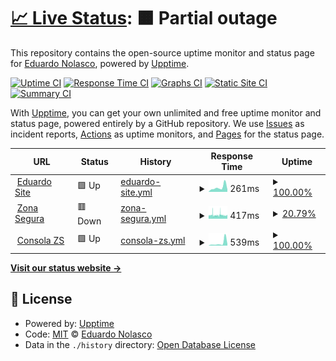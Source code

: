 # [📈 Live Status](https://demo.upptime.js.org): <!--live status--> **🟧 Partial outage**

This repository contains the open-source uptime monitor and status page for [Eduardo Nolasco](https://eduardonp.com), powered by [Upptime](https://github.com/upptime/upptime).

[![Uptime CI](https://github.com/eduardonp1/uptime/workflows/Uptime%20CI/badge.svg)](https://github.com/eduardonp1/uptime/actions?query=workflow%3A%22Uptime+CI%22)
[![Response Time CI](https://github.com/eduardonp1/uptime/workflows/Response%20Time%20CI/badge.svg)](https://github.com/eduardonp1/uptime/actions?query=workflow%3A%22Response+Time+CI%22)
[![Graphs CI](https://github.com/eduardonp1/uptime/workflows/Graphs%20CI/badge.svg)](https://github.com/eduardonp1/uptime/actions?query=workflow%3A%22Graphs+CI%22)
[![Static Site CI](https://github.com/eduardonp1/uptime/workflows/Static%20Site%20CI/badge.svg)](https://github.com/eduardonp1/uptime/actions?query=workflow%3A%22Static+Site+CI%22)
[![Summary CI](https://github.com/eduardonp1/uptime/workflows/Summary%20CI/badge.svg)](https://github.com/eduardonp1/uptime/actions?query=workflow%3A%22Summary+CI%22)

With [Upptime](https://upptime.js.org), you can get your own unlimited and free uptime monitor and status page, powered entirely by a GitHub repository. We use [Issues](https://github.com/eduardonp1/uptime/issues) as incident reports, [Actions](https://github.com/eduardonp1/uptime/actions) as uptime monitors, and [Pages](https://demo.upptime.js.org) for the status page.

<!--start: status pages-->
<!-- This summary is generated by Upptime (https://github.com/upptime/upptime) -->
<!-- Do not edit this manually, your changes will be overwritten -->
<!-- prettier-ignore -->
| URL | Status | History | Response Time | Uptime |
| --- | ------ | ------- | ------------- | ------ |
| <img alt="" src="https://favicons.githubusercontent.com/eduardonp.com" height="13"> [Eduardo Site](https://eduardonp.com) | 🟩 Up | [eduardo-site.yml](https://github.com/eduardonp1/uptime/commits/HEAD/history/eduardo-site.yml) | <details><summary><img alt="Response time graph" src="./graphs/eduardo-site/response-time-week.png" height="20"> 261ms</summary><br><a href="https://eduardonp1.github.io/uptime/history/eduardo-site"><img alt="Response time 222" src="https://img.shields.io/endpoint?url=https%3A%2F%2Fraw.githubusercontent.com%2Feduardonp1%2Fuptime%2FHEAD%2Fapi%2Feduardo-site%2Fresponse-time.json"></a><br><a href="https://eduardonp1.github.io/uptime/history/eduardo-site"><img alt="24-hour response time 144" src="https://img.shields.io/endpoint?url=https%3A%2F%2Fraw.githubusercontent.com%2Feduardonp1%2Fuptime%2FHEAD%2Fapi%2Feduardo-site%2Fresponse-time-day.json"></a><br><a href="https://eduardonp1.github.io/uptime/history/eduardo-site"><img alt="7-day response time 261" src="https://img.shields.io/endpoint?url=https%3A%2F%2Fraw.githubusercontent.com%2Feduardonp1%2Fuptime%2FHEAD%2Fapi%2Feduardo-site%2Fresponse-time-week.json"></a><br><a href="https://eduardonp1.github.io/uptime/history/eduardo-site"><img alt="30-day response time 222" src="https://img.shields.io/endpoint?url=https%3A%2F%2Fraw.githubusercontent.com%2Feduardonp1%2Fuptime%2FHEAD%2Fapi%2Feduardo-site%2Fresponse-time-month.json"></a><br><a href="https://eduardonp1.github.io/uptime/history/eduardo-site"><img alt="1-year response time 222" src="https://img.shields.io/endpoint?url=https%3A%2F%2Fraw.githubusercontent.com%2Feduardonp1%2Fuptime%2FHEAD%2Fapi%2Feduardo-site%2Fresponse-time-year.json"></a></details> | <details><summary><a href="https://eduardonp1.github.io/uptime/history/eduardo-site">100.00%</a></summary><a href="https://eduardonp1.github.io/uptime/history/eduardo-site"><img alt="All-time uptime 100.00%" src="https://img.shields.io/endpoint?url=https%3A%2F%2Fraw.githubusercontent.com%2Feduardonp1%2Fuptime%2FHEAD%2Fapi%2Feduardo-site%2Fuptime.json"></a><br><a href="https://eduardonp1.github.io/uptime/history/eduardo-site"><img alt="24-hour uptime 100.00%" src="https://img.shields.io/endpoint?url=https%3A%2F%2Fraw.githubusercontent.com%2Feduardonp1%2Fuptime%2FHEAD%2Fapi%2Feduardo-site%2Fuptime-day.json"></a><br><a href="https://eduardonp1.github.io/uptime/history/eduardo-site"><img alt="7-day uptime 100.00%" src="https://img.shields.io/endpoint?url=https%3A%2F%2Fraw.githubusercontent.com%2Feduardonp1%2Fuptime%2FHEAD%2Fapi%2Feduardo-site%2Fuptime-week.json"></a><br><a href="https://eduardonp1.github.io/uptime/history/eduardo-site"><img alt="30-day uptime 100.00%" src="https://img.shields.io/endpoint?url=https%3A%2F%2Fraw.githubusercontent.com%2Feduardonp1%2Fuptime%2FHEAD%2Fapi%2Feduardo-site%2Fuptime-month.json"></a><br><a href="https://eduardonp1.github.io/uptime/history/eduardo-site"><img alt="1-year uptime 100.00%" src="https://img.shields.io/endpoint?url=https%3A%2F%2Fraw.githubusercontent.com%2Feduardonp1%2Fuptime%2FHEAD%2Fapi%2Feduardo-site%2Fuptime-year.json"></a></details>
| <img alt="" src="https://favicons.githubusercontent.com/zonasegura.org" height="13"> [Zona Segura](https://zonasegura.org) | 🟥 Down | [zona-segura.yml](https://github.com/eduardonp1/uptime/commits/HEAD/history/zona-segura.yml) | <details><summary><img alt="Response time graph" src="./graphs/zona-segura/response-time-week.png" height="20"> 417ms</summary><br><a href="https://eduardonp1.github.io/uptime/history/zona-segura"><img alt="Response time 418" src="https://img.shields.io/endpoint?url=https%3A%2F%2Fraw.githubusercontent.com%2Feduardonp1%2Fuptime%2FHEAD%2Fapi%2Fzona-segura%2Fresponse-time.json"></a><br><a href="https://eduardonp1.github.io/uptime/history/zona-segura"><img alt="24-hour response time 557" src="https://img.shields.io/endpoint?url=https%3A%2F%2Fraw.githubusercontent.com%2Feduardonp1%2Fuptime%2FHEAD%2Fapi%2Fzona-segura%2Fresponse-time-day.json"></a><br><a href="https://eduardonp1.github.io/uptime/history/zona-segura"><img alt="7-day response time 417" src="https://img.shields.io/endpoint?url=https%3A%2F%2Fraw.githubusercontent.com%2Feduardonp1%2Fuptime%2FHEAD%2Fapi%2Fzona-segura%2Fresponse-time-week.json"></a><br><a href="https://eduardonp1.github.io/uptime/history/zona-segura"><img alt="30-day response time 418" src="https://img.shields.io/endpoint?url=https%3A%2F%2Fraw.githubusercontent.com%2Feduardonp1%2Fuptime%2FHEAD%2Fapi%2Fzona-segura%2Fresponse-time-month.json"></a><br><a href="https://eduardonp1.github.io/uptime/history/zona-segura"><img alt="1-year response time 418" src="https://img.shields.io/endpoint?url=https%3A%2F%2Fraw.githubusercontent.com%2Feduardonp1%2Fuptime%2FHEAD%2Fapi%2Fzona-segura%2Fresponse-time-year.json"></a></details> | <details><summary><a href="https://eduardonp1.github.io/uptime/history/zona-segura">20.79%</a></summary><a href="https://eduardonp1.github.io/uptime/history/zona-segura"><img alt="All-time uptime 61.50%" src="https://img.shields.io/endpoint?url=https%3A%2F%2Fraw.githubusercontent.com%2Feduardonp1%2Fuptime%2FHEAD%2Fapi%2Fzona-segura%2Fuptime.json"></a><br><a href="https://eduardonp1.github.io/uptime/history/zona-segura"><img alt="24-hour uptime 16.20%" src="https://img.shields.io/endpoint?url=https%3A%2F%2Fraw.githubusercontent.com%2Feduardonp1%2Fuptime%2FHEAD%2Fapi%2Fzona-segura%2Fuptime-day.json"></a><br><a href="https://eduardonp1.github.io/uptime/history/zona-segura"><img alt="7-day uptime 20.79%" src="https://img.shields.io/endpoint?url=https%3A%2F%2Fraw.githubusercontent.com%2Feduardonp1%2Fuptime%2FHEAD%2Fapi%2Fzona-segura%2Fuptime-week.json"></a><br><a href="https://eduardonp1.github.io/uptime/history/zona-segura"><img alt="30-day uptime 61.50%" src="https://img.shields.io/endpoint?url=https%3A%2F%2Fraw.githubusercontent.com%2Feduardonp1%2Fuptime%2FHEAD%2Fapi%2Fzona-segura%2Fuptime-month.json"></a><br><a href="https://eduardonp1.github.io/uptime/history/zona-segura"><img alt="1-year uptime 61.50%" src="https://img.shields.io/endpoint?url=https%3A%2F%2Fraw.githubusercontent.com%2Feduardonp1%2Fuptime%2FHEAD%2Fapi%2Fzona-segura%2Fuptime-year.json"></a></details>
| <img alt="" src="https://favicons.githubusercontent.com/consola.zonasegura.org" height="13"> [Consola ZS](https://consola.zonasegura.org) | 🟩 Up | [consola-zs.yml](https://github.com/eduardonp1/uptime/commits/HEAD/history/consola-zs.yml) | <details><summary><img alt="Response time graph" src="./graphs/consola-zs/response-time-week.png" height="20"> 539ms</summary><br><a href="https://eduardonp1.github.io/uptime/history/consola-zs"><img alt="Response time 349" src="https://img.shields.io/endpoint?url=https%3A%2F%2Fraw.githubusercontent.com%2Feduardonp1%2Fuptime%2FHEAD%2Fapi%2Fconsola-zs%2Fresponse-time.json"></a><br><a href="https://eduardonp1.github.io/uptime/history/consola-zs"><img alt="24-hour response time 330" src="https://img.shields.io/endpoint?url=https%3A%2F%2Fraw.githubusercontent.com%2Feduardonp1%2Fuptime%2FHEAD%2Fapi%2Fconsola-zs%2Fresponse-time-day.json"></a><br><a href="https://eduardonp1.github.io/uptime/history/consola-zs"><img alt="7-day response time 539" src="https://img.shields.io/endpoint?url=https%3A%2F%2Fraw.githubusercontent.com%2Feduardonp1%2Fuptime%2FHEAD%2Fapi%2Fconsola-zs%2Fresponse-time-week.json"></a><br><a href="https://eduardonp1.github.io/uptime/history/consola-zs"><img alt="30-day response time 349" src="https://img.shields.io/endpoint?url=https%3A%2F%2Fraw.githubusercontent.com%2Feduardonp1%2Fuptime%2FHEAD%2Fapi%2Fconsola-zs%2Fresponse-time-month.json"></a><br><a href="https://eduardonp1.github.io/uptime/history/consola-zs"><img alt="1-year response time 349" src="https://img.shields.io/endpoint?url=https%3A%2F%2Fraw.githubusercontent.com%2Feduardonp1%2Fuptime%2FHEAD%2Fapi%2Fconsola-zs%2Fresponse-time-year.json"></a></details> | <details><summary><a href="https://eduardonp1.github.io/uptime/history/consola-zs">100.00%</a></summary><a href="https://eduardonp1.github.io/uptime/history/consola-zs"><img alt="All-time uptime 100.00%" src="https://img.shields.io/endpoint?url=https%3A%2F%2Fraw.githubusercontent.com%2Feduardonp1%2Fuptime%2FHEAD%2Fapi%2Fconsola-zs%2Fuptime.json"></a><br><a href="https://eduardonp1.github.io/uptime/history/consola-zs"><img alt="24-hour uptime 100.00%" src="https://img.shields.io/endpoint?url=https%3A%2F%2Fraw.githubusercontent.com%2Feduardonp1%2Fuptime%2FHEAD%2Fapi%2Fconsola-zs%2Fuptime-day.json"></a><br><a href="https://eduardonp1.github.io/uptime/history/consola-zs"><img alt="7-day uptime 100.00%" src="https://img.shields.io/endpoint?url=https%3A%2F%2Fraw.githubusercontent.com%2Feduardonp1%2Fuptime%2FHEAD%2Fapi%2Fconsola-zs%2Fuptime-week.json"></a><br><a href="https://eduardonp1.github.io/uptime/history/consola-zs"><img alt="30-day uptime 100.00%" src="https://img.shields.io/endpoint?url=https%3A%2F%2Fraw.githubusercontent.com%2Feduardonp1%2Fuptime%2FHEAD%2Fapi%2Fconsola-zs%2Fuptime-month.json"></a><br><a href="https://eduardonp1.github.io/uptime/history/consola-zs"><img alt="1-year uptime 100.00%" src="https://img.shields.io/endpoint?url=https%3A%2F%2Fraw.githubusercontent.com%2Feduardonp1%2Fuptime%2FHEAD%2Fapi%2Fconsola-zs%2Fuptime-year.json"></a></details>

<!--end: status pages-->

[**Visit our status website →**](https://demo.upptime.js.org)

## 📄 License

- Powered by: [Upptime](https://github.com/upptime/upptime)
- Code: [MIT](./LICENSE) © [Eduardo Nolasco](https://eduardonp.com)
- Data in the `./history` directory: [Open Database License](https://opendatacommons.org/licenses/odbl/1-0/)
